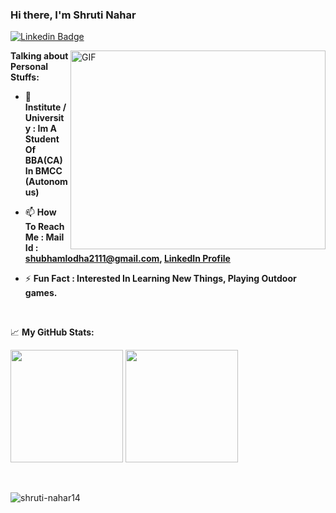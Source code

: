 

### Hi there, I'm <a> Shruti Nahar </a>

[![Linkedin Badge](https://img.shields.io/badge/-LinkedIn-0e76a8?style=flat-square&logo=Linkedin&logoColor=white)](https://www.linkedin.com/in/shubham-lodha-b2389319b/)


<img align="right" alt="GIF" src="https://github.com/shubhamlodha21/shubhamlodha21/blob/main/coding.gif?raw=true" width="408" height="318" />
  

**Talking about Personal Stuffs:**
- 📄 **Institute / University : Im A Student Of BBA(CA) In BMCC (Autonomus)**

- 📫 **How To Reach Me : Mail Id : shubhamlodha2111@gmail.com, [LinkedIn Profile](https://www.linkedin.com/in/shubham-lodha-b2389319b/)**

- ⚡ **Fun Fact : Interested In Learning New Things,  Playing Outdoor games.**
</br>




📈 **My GitHub Stats:**

<p>
  <img height="180em" src="https://github-readme-stats.vercel.app/api?username=shruti-nahar14&show_icons=true&hide_border=true&&count_private=true&include_all_commits=true" />
  <img height="180em" src="https://github-readme-stats.vercel.app/api/top-langs/?username=shruti-nahar14&exclude_repo=KNN-Image-Classification&show_icons=true&hide_border=true&layout=compact&langs_count=8"/>
</p>

<br><p><img align="center" src="https://github-readme-streak-stats.herokuapp.com/?user=shruti-nahar14&" alt="shruti-nahar14" /></p><br>

